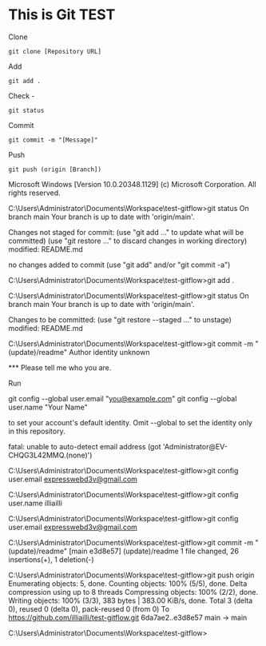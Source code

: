 # This is Git TEST 

Clone
```
git clone [Repository URL]
```

Add
```
git add .
```

Check - 
```
git status
```

Commit
```
git commit -m "[Message]"
```

Push
```
git push (origin [Branch]) 
```




Microsoft Windows [Version 10.0.20348.1129]
(c) Microsoft Corporation. All rights reserved.

C:\Users\Administrator\Documents\Workspace\test-gitflow>git status
On branch main
Your branch is up to date with 'origin/main'.

Changes not staged for commit:
  (use "git add <file>..." to update what will be committed)
  (use "git restore <file>..." to discard changes in working directory)
        modified:   README.md

no changes added to commit (use "git add" and/or "git commit -a")

C:\Users\Administrator\Documents\Workspace\test-gitflow>git add .

C:\Users\Administrator\Documents\Workspace\test-gitflow>git status
On branch main
Your branch is up to date with 'origin/main'.

Changes to be committed:
  (use "git restore --staged <file>..." to unstage)
        modified:   README.md


C:\Users\Administrator\Documents\Workspace\test-gitflow>git commit -m "(update)/readme"
Author identity unknown

*** Please tell me who you are.

Run

  git config --global user.email "you@example.com"
  git config --global user.name "Your Name"

to set your account's default identity.
Omit --global to set the identity only in this repository.

fatal: unable to auto-detect email address (got 'Administrator@EV-CHQG3L42MMQ.(none)')

C:\Users\Administrator\Documents\Workspace\test-gitflow>git config user.email expresswebd3v@gmail.com

C:\Users\Administrator\Documents\Workspace\test-gitflow>git config user.name illiailli

C:\Users\Administrator\Documents\Workspace\test-gitflow>git config user.email expresswebd3v@gmail.com

C:\Users\Administrator\Documents\Workspace\test-gitflow>git commit -m "(update)/readme"
[main e3d8e57] (update)/readme
 1 file changed, 26 insertions(+), 1 deletion(-)

C:\Users\Administrator\Documents\Workspace\test-gitflow>git push origin
Enumerating objects: 5, done.
Counting objects: 100% (5/5), done.
Delta compression using up to 8 threads
Compressing objects: 100% (2/2), done.
Writing objects: 100% (3/3), 383 bytes | 383.00 KiB/s, done.
Total 3 (delta 0), reused 0 (delta 0), pack-reused 0 (from 0)
To https://github.com/illiailli/test-gitflow.git
   6da7ae2..e3d8e57  main -> main

C:\Users\Administrator\Documents\Workspace\test-gitflow>